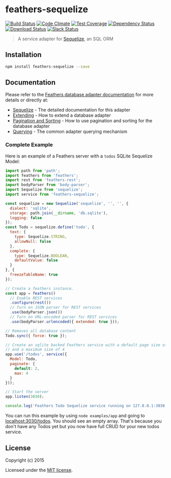 # feathers-sequelize

[![Build Status](https://travis-ci.org/feathersjs/feathers-sequelize.png?branch=master)](https://travis-ci.org/feathersjs/feathers-sequelize)
[![Code Climate](https://codeclimate.com/github/feathersjs/feathers-sequelize.png)](https://codeclimate.com/github/feathersjs/feathers-sequelize)
[![Test Coverage](https://codeclimate.com/github/feathersjs/feathers-sequelize/badges/coverage.svg)](https://codeclimate.com/github/feathersjs/feathers-sequelize/coverage)
[![Dependency Status](https://img.shields.io/david/feathersjs/feathers-sequelize.svg?style=flat-square)](https://david-dm.org/feathersjs/feathers-sequelize)
[![Download Status](https://img.shields.io/npm/dm/feathers-sequelize.svg?style=flat-square)](https://www.npmjs.com/package/feathers-sequelize)
[![Slack Status](http://slack.feathersjs.com/badge.svg)](http://slack.feathersjs.com)

> A service adapter for [Sequelize](http://sequelizejs.com), an SQL ORM

## Installation

```bash
npm install feathers-sequelize --save
```

## Documentation

Please refer to the [Feathers database adapter documentation](http://docs.feathersjs.com/databases/readme.html) for more details or directly at:

- [Sequelize](http://docs.feathersjs.com/databases/sequelize.html) - The detailed documentation for this adapter
- [Extending](http://docs.feathersjs.com/databases/extending.html) - How to extend a database adapter
- [Pagination and Sorting](http://docs.feathersjs.com/databases/pagination.html) - How to use pagination and sorting for the database adapter
- [Querying](http://docs.feathersjs.com/databases/querying.html) - The common adapter querying mechanism

### Complete Example

Here is an example of a Feathers server with a `todos` SQLite Sequelize Model:

```js
import path from 'path';
import feathers from 'feathers';
import rest from 'feathers-rest';
import bodyParser from 'body-parser';
import Sequelize from 'sequelize';
import service from 'feathers-sequelize';

const sequelize = new Sequelize('sequelize', '', '', {
  dialect: 'sqlite',
  storage: path.join(__dirname, 'db.sqlite'),
  logging: false
});
const Todo = sequelize.define('todo', {
  text: {
    type: Sequelize.STRING,
    allowNull: false
  },
  complete: {
    type: Sequelize.BOOLEAN,
    defaultValue: false
  }
}, {
  freezeTableName: true
});

// Create a feathers instance.
const app = feathers()
  // Enable REST services
  .configure(rest())
  // Turn on JSON parser for REST services
  .use(bodyParser.json())
  // Turn on URL-encoded parser for REST services
  .use(bodyParser.urlencoded({ extended: true }));

// Removes all database content
Todo.sync({ force: true });

// Create an sqlite backed Feathers service with a default page size of 2 items
// and a maximum size of 4
app.use('/todos', service({
  Model: Todo,
  paginate: {
    default: 2,
    max: 4
  }
}));

// Start the server
app.listen(3030);

console.log('Feathers Todo Sequelize service running on 127.0.0.1:3030');
```

You can run this example by using `node examples/app` and going to [localhost:3030/todos](http://localhost:3030/todos). You should see an empty array. That's because you don't have any Todos yet but you now have full CRUD for your new todos service.

## License

Copyright (c) 2015

Licensed under the [MIT license](LICENSE).
